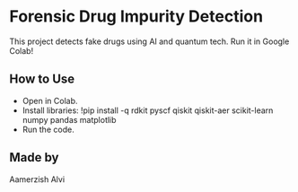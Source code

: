 # Forensic Drug Impurity Detection
This project detects fake drugs using AI and quantum tech. Run it in Google Colab!

## How to Use
- Open in Colab.
- Install libraries: !pip install -q rdkit pyscf qiskit qiskit-aer scikit-learn numpy pandas matplotlib
- Run the code.

## Made by
Aamerzish Alvi
